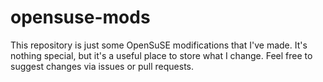 opensuse-mods
=============

This repository is just some OpenSuSE modifications
that I've made.  It's nothing special, but it's a
useful place to store what I change.  Feel free to
suggest changes via issues or pull requests.
